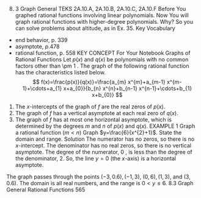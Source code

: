 8. 3 Graph General
TEKS
2A.10.A, 2A.10.B,
2A.10.C, 2A.10.F
Before
You graphed rational functions involving linear polynomials.
Now
You will graph rational functions with higher-degree polynomials.
Why?
So you can solve problems about altitude, as in Ex. 35.
Key Vocabulary
- end behavior, p. 339
- asymptote, $p .478$
- rational function, p. 558
KEY CONCEPT
For Your Notebook
Graphs of Rational Functions
Let $p(x)$ and $q(x)$ be polynomials with no common factors other than \pm 1 . The graph of the following rational function has the characteristics listed below.
$$
f(x)=\frac{p(x)}{q(x)}=\frac{a_{m} x^{m}+a_{m-1} x^{m-1}+\cdots+a_{1} x+a_{0}}{b_{n} x^{n}+b_{n-1} x^{n-1}+\cdots+b_{1} x+b_{0}}
$$
1. The $x$-intercepts of the graph of $f$ are the real zeros of $p(x)$.
2. The graph of $f$ has a vertical asymptote at each real zero of $q(x)$.
3. The graph of $f$ has at most one horizontal asymptote, which is determined by the degrees $m$ and $n$ of $p(x)$ and $q(x)$.
EXAMPLE 1 Graph a rational function $(m<n)$
Graph $y=\frac{6}{x^{2}+1}$. State the domain and range.
Solution
The numerator has no zeros, so there is no $x$-intercept. The denominator has no real zeros, so there is no vertical asymptote.
The degree of the numerator, 0 , is less than the degree of the denominator, 2. So, the line $y=0$ (the $x$-axis) is a horizontal asymptote.

The graph passes through the points $(-3,0.6),(-1,3)$, $(0,6),(1,3)$, and $(3,0.6)$. The domain is all real numbers, and the range is $0<y \leq 6$.
8.3 Graph General Rational Functions
565
